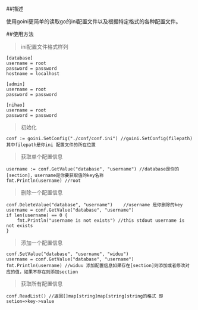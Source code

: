 ##描述

使用goini更简单的读取go的ini配置文件以及根据特定格式的各种配置文件。

##使用方法

>ini配置文件格式样列

	[database]
	username = root
	password = password
	hostname = localhost
	
	[admin]
	username = root
	password = password
	
	[nihao]
	username = root
	password = password

>初始化

	conf := goini.SetConfig("./conf/conf.ini") //goini.SetConfig(filepath) 其中filepath是你ini 配置文件的所在位置

>获取单个配置信息

	username := conf.GetValue("database", "username") //database是你的[section]，username是你要获取值的key名称
	fmt.Println(username) //root

>删除一个配置信息

	conf.DeleteValue("database", "username")	//username 是你删除的key
	username = conf.GetValue("database", "username")
	if len(username) == 0 {
		fmt.Println("username is not exists") //this stdout username is not exists
	}

>添加一个配置信息

	conf.SetValue("database", "username", "widuu")
	username = conf.GetValue("database", "username")
	fmt.Println(username) //widuu 添加配置信息如果存在[section]则添加或者修改对应的值，如果不存在则添加section

>获取所有配置信息

	conf.ReadList() //返回[]map[string]map[string]string的格式 即setion=>key->value

